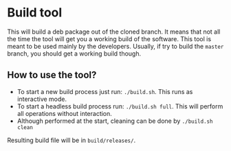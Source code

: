 # Build tool
This will build a deb package out of the cloned branch. It means that not all the time the tool will get you a working build of the software. This tool is meant to be used mainly by the developers. Usually, if try to build the `master` branch, you should get a working build though.

## How to use the tool?
- To start a new build process just run: `./build.sh`. This runs as interactive mode.
- To start a headless build process run: `./build.sh full`. This will perform all operations without interaction.
- Although performed at the start, cleaning can be done by `./build.sh clean`

Resulting build file will be in `build/releases/`.
